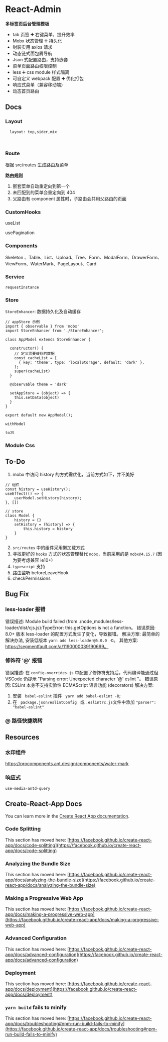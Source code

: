 # React-Admin

**多标签页后台管理模板**

- tab 页签 ➕ 右键菜单，提升效率
- Mobx 状态管理 ➕ 持久化
- 封装实用 axios 请求
- 动态链式面包屑导航
- Json 式配置路由，支持嵌套
- 菜单页面路由权限控制
- less ➕ css module 样式隔离
- 可自定义 webpack 配置 ➕ 优化打包
- 响应式菜单（兼容移动端）
- 动态首页路由




## Docs

### Layout

```
  layout: top,sider,mix



```

### Route

根据 src/routes 生成路由及菜单

**路由规则**

1. 嵌套菜单自动重定向到第一个
2. 未匹配到的菜单会重定向到 404 
3. 父路由有 component 属性时，子路由会共用父路由的页面



### CustomHooks

useList

usePagination

### Components

Skeleton 、Table、List、Upload、Tree、Form、ModalForm、DrawerForm、ViewForm、WaterMark、PageLayout、Card

### Service

`requestInstance`

### Store

` StoreEnhancer `: 数据持久化及自动缓存

```
// appStore 示例
import { observable } from 'mobx'
import StoreEnhancer from './StoreEnhancer';

class AppModel extends StoreEnhancer {

  constructor() {
    // 定义需要缓存的数据
    const cacheList = [
      { key: 'theme', type: 'localStorage', default: 'dark' },
    ];
    super(cacheList)
  }

  @observable theme = 'dark'

  setAppStore = (object) => {
    this.setData(object)
  }
}

export default new AppModel();
```

`withModel`

`toJS`

### Module Css



## To-Do

1. mobx 中访问 history 的方式需优化，当前方式如下，并不美好

```
// 组件
const history = useHistory();
useEffect(() => {
	userModel.setHistory(history);
}, [])

// store
class Model {
	history = {}
	setHistory = (history) => {
    	this.history = history
	}
}
```

2. ` src/routes ` 中的组件采用懒加载方式
3. 寻找更好的 `hooks` 方式的状态管理替代 `mobx`，当前采用的是 `mobx@4.15.7` (因为要考虑兼容 ie10+)
4. ` typescript ` 支持
5. 路由监听 beforeLeaveHook
6. checkPermissions



## Bug Fix

### less-loader 报错

错误描述: Module build failed (from ./node_modules/less-loader/dist/cjs.js):TypeError: this.getOptions is not a function。
错误原因: 8.0+ 版本 less-loader 的配置方式发生了变化，导致报错。
解决方案: 最简单的解决办法, 安装低版本 ` yarn add less-loader@5.0.0 -D `。
其他方案: https://segmentfault.com/a/1190000039190699。

### 修饰符 '@' 报错

错误描述: 在 ` config-overrides.js ` 中配置了修饰符支持后，代码编译能通过但 VSCode 仍提示 "Parsing error: Unexpected character '@' eslint "。
错误原因: ESLint 本身不支持实验性 ECMAScript 语言功能 (decorators)
解决方案: 

1. 安装 `  babel-eslint ` 插件 ` yarn add babel-eslint -D`;
2. 在 `  package.json/eslintConfig  ` 或 ` .eslintrc.js `文件中添加 ` "parser": "babel-eslint" `

### @ 路径快捷跳转



## Resources

### 水印组件 

https://procomponents.ant.design/components/water-mark

### 响应式

` use-media-antd-query `

## Create-React-App Docs

You can learn more in the [Create React App documentation](https://facebook.github.io/create-react-app/docs/getting-started).

### Code Splitting

This section has moved here: [https://facebook.github.io/create-react-app/docs/code-splitting](https://facebook.github.io/create-react-app/docs/code-splitting)

### Analyzing the Bundle Size

This section has moved here: [https://facebook.github.io/create-react-app/docs/analyzing-the-bundle-size](https://facebook.github.io/create-react-app/docs/analyzing-the-bundle-size)

### Making a Progressive Web App

This section has moved here: [https://facebook.github.io/create-react-app/docs/making-a-progressive-web-app](https://facebook.github.io/create-react-app/docs/making-a-progressive-web-app)

### Advanced Configuration

This section has moved here: [https://facebook.github.io/create-react-app/docs/advanced-configuration](https://facebook.github.io/create-react-app/docs/advanced-configuration)

### Deployment

This section has moved here: [https://facebook.github.io/create-react-app/docs/deployment](https://facebook.github.io/create-react-app/docs/deployment)

### `yarn build` fails to minify

This section has moved here: [https://facebook.github.io/create-react-app/docs/troubleshooting#npm-run-build-fails-to-minify](https://facebook.github.io/create-react-app/docs/troubleshooting#npm-run-build-fails-to-minify)
